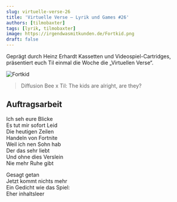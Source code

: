 ```yaml
---
slug: virtuelle-verse-26
title: 'Virtuelle Verse – Lyrik und Games #26'
authors: [tilmobaxter]
tags: [lyrik, tilmobaxter]
image: https://irgendwasmitkunden.de/Fortkid.png
draft: false
---
```


Geprägt durch Heinz Erhardt Kassetten und Videospiel-Cartridges, präsentiert euch Til einmal die Woche die „Virtuellen Verse“.
<!--truncate-->

![Fortkid](https://irgendwasmitkunden.de/FortKid.png)
> Diffusion Bee x Til: The kids are alright, are they?

## Auftragsarbeit

Ich seh eure Blicke  
Es tut mir sofort Leid  
Die heutigen Zeilen  
Handeln von Fortnite  
Weil ich nen Sohn hab  
Der das sehr liebt    
Und ohne dies Verslein  
Nie mehr Ruhe gibt  

Gesagt getan  
Jetzt kommt nichts mehr  
Ein Gedicht wie das Spiel:  
Eher inhaltsleer  
